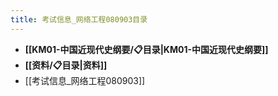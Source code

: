 ```yaml
---
title: 考试信息_网络工程080903目录
---
```

- **[[KM01-中国近现代史纲要/📋目录|KM01-中国近现代史纲要]]**
- **[[资料/📋目录|资料]]**
- [[考试信息_网络工程080903]]
